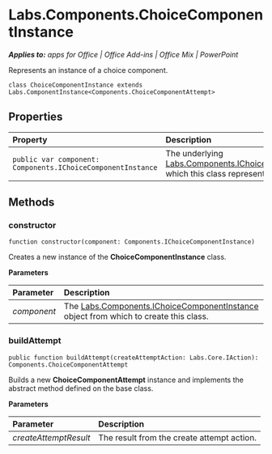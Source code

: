 
# Labs.Components.ChoiceComponentInstance

 _**Applies to:** apps for Office | Office Add-ins | Office Mix | PowerPoint_

Represents an instance of a choice component.

```
class ChoiceComponentInstance extends Labs.ComponentInstance<Components.ChoiceComponentAttempt>
```


## Properties


|Property|Description|
|:-----|:-----|
| `public var component: Components.IChoiceComponentInstance`|The underlying [Labs.Components.IChoiceComponentInstance](../../reference/office-mix/labs.components.ichoicecomponentinstance.md) which this class represents.|

## Methods




### constructor

 `function constructor(component: Components.IChoiceComponentInstance)`

Creates a new instance of the  **ChoiceComponentInstance** class.

 **Parameters**


|Parameter|Description|
|:-----|:-----|
| _component_|The [Labs.Components.IChoiceComponentInstance](../../reference/office-mix/labs.components.ichoicecomponentinstance.md) object from which to create this class.|

### buildAttempt

 `public function buildAttempt(createAttemptAction: Labs.Core.IAction): Components.ChoiceComponentAttempt`

Builds a new  **ChoiceComponentAttempt** instance and implements the abstract method defined on the base class.

 **Parameters**


|Parameter|Description|
|:-----|:-----|
| _createAttemptResult_|The result from the create attempt action.|

